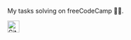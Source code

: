 My tasks solving on freeCodeCamp 👨‍🎓.

<img alt="GitHub commit activity" src="https://img.shields.io/github/commit-activity/y/tamga05/My_freeCodeCamp?style=flat-square" height="27">
